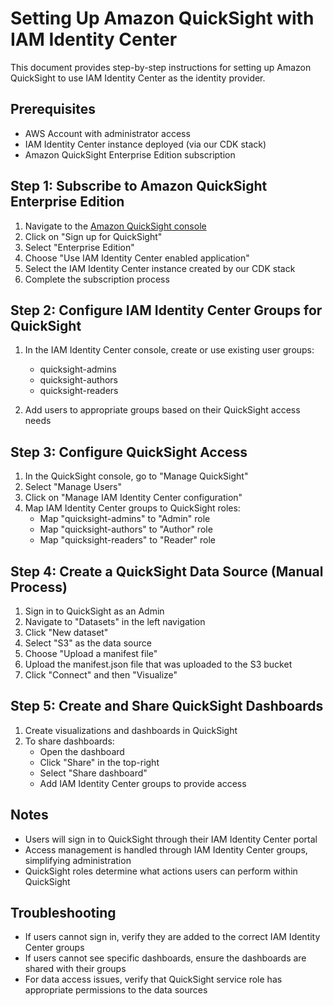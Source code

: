 # Setting Up Amazon QuickSight with IAM Identity Center

This document provides step-by-step instructions for setting up Amazon QuickSight to use IAM Identity Center as the identity provider.

## Prerequisites

- AWS Account with administrator access
- IAM Identity Center instance deployed (via our CDK stack)
- Amazon QuickSight Enterprise Edition subscription

## Step 1: Subscribe to Amazon QuickSight Enterprise Edition

1. Navigate to the [Amazon QuickSight console](https://quicksight.aws.amazon.com/)
2. Click on "Sign up for QuickSight"
3. Select "Enterprise Edition"
4. Choose "Use IAM Identity Center enabled application"
5. Select the IAM Identity Center instance created by our CDK stack
6. Complete the subscription process

## Step 2: Configure IAM Identity Center Groups for QuickSight

1. In the IAM Identity Center console, create or use existing user groups:
   - quicksight-admins
   - quicksight-authors
   - quicksight-readers

2. Add users to appropriate groups based on their QuickSight access needs

## Step 3: Configure QuickSight Access

1. In the QuickSight console, go to "Manage QuickSight"
2. Select "Manage Users"
3. Click on "Manage IAM Identity Center configuration"
4. Map IAM Identity Center groups to QuickSight roles:
   - Map "quicksight-admins" to "Admin" role
   - Map "quicksight-authors" to "Author" role
   - Map "quicksight-readers" to "Reader" role

## Step 4: Create a QuickSight Data Source (Manual Process)

1. Sign in to QuickSight as an Admin
2. Navigate to "Datasets" in the left navigation
3. Click "New dataset"
4. Select "S3" as the data source
5. Choose "Upload a manifest file"
6. Upload the manifest.json file that was uploaded to the S3 bucket
7. Click "Connect" and then "Visualize"

## Step 5: Create and Share QuickSight Dashboards

1. Create visualizations and dashboards in QuickSight
2. To share dashboards:
   - Open the dashboard
   - Click "Share" in the top-right
   - Select "Share dashboard"
   - Add IAM Identity Center groups to provide access

## Notes

- Users will sign in to QuickSight through their IAM Identity Center portal
- Access management is handled through IAM Identity Center groups, simplifying administration
- QuickSight roles determine what actions users can perform within QuickSight

## Troubleshooting

- If users cannot sign in, verify they are added to the correct IAM Identity Center groups
- If users cannot see specific dashboards, ensure the dashboards are shared with their groups
- For data access issues, verify that QuickSight service role has appropriate permissions to the data sources 